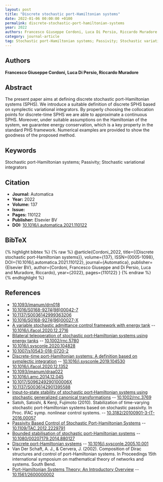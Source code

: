 ```yaml
---
layout: post
title: "Discrete stochastic port-Hamiltonian systems"
date: 2022-01-06 00:00:00 +0100
permalink: discrete-stochastic-port-hamiltonian-systems
year: 2022
authors: Francesco Giuseppe Cordoni, Luca Di Persio, Riccardo Muradore
category: journal-article
tag: Stochastic port-Hamiltonian systems; Passivity; Stochastic variational integrators
---
```

 
## Authors
**Francesco Giuseppe Cordoni, Luca Di Persio, Riccardo Muradore**
 
## Abstract
The present paper aims at defining discrete stochastic port-Hamiltonian systems (SPHS). We introduce a suitable definition of discrete SPHS based on symplectic variational integrators. By properly choosing the collocation points for discrete-time SPHS we are able to approximate a continuous SPHS. Moreover, under suitable assumptions on the Hamiltonian of the system, we guarantee energy conservation, which is a key property in the standard PHS framework. Numerical examples are provided to show the goodness of the proposed method.
 
## Keywords
Stochastic port-Hamiltonian systems; Passivity; Stochastic variational integrators
 
## Citation
- **Journal:** Automatica
- **Year:** 2022
- **Volume:** 137
- **Issue:** 
- **Pages:** 110122
- **Publisher:** Elsevier BV
- **DOI:** [10.1016/j.automatica.2021.110122](https://doi.org/10.1016/j.automatica.2021.110122)
 
## BibTeX
{% highlight bibtex %}
{% raw %}
@article{Cordoni_2022,
  title={{Discrete stochastic port-Hamiltonian systems}},
  volume={137},
  ISSN={0005-1098},
  DOI={10.1016/j.automatica.2021.110122},
  journal={Automatica},
  publisher={Elsevier BV},
  author={Cordoni, Francesco Giuseppe and Di Persio, Luca and Muradore, Riccardo},
  year={2022},
  pages={110122}
}
{% endraw %}
{% endhighlight %}
 
## References
- [10.1093/imanum/drn018](https://doi.org/10.1093/imanum/drn018)
- [10.1016/S0168-9274(98)00042-7](https://doi.org/10.1016/S0168-9274(98)00042-7)
- [10.1137/S0036142999363206](https://doi.org/10.1137/S0036142999363206)
- [10.1016/S0168-9274(96)00027-X](https://doi.org/10.1016/S0168-9274(96)00027-X)
- [A variable stochastic admittance control framework with energy tank](a-variable-stochastic-admittance-control-framework-with-energy-tank) -- [10.1016/j.ifacol.2020.12.2716](https://doi.org/10.1016/j.ifacol.2020.12.2716)
- [Bilateral teleoperation of stochastic port‐Hamiltonian systems using energy tanks](bilateral-teleoperation-of-stochastic-port-hamiltonian-systems-using-energy-tanks) -- [10.1002/rnc.5780](https://doi.org/10.1002/rnc.5780)
- [10.1016/j.sysconle.2020.104828](https://doi.org/10.1016/j.sysconle.2020.104828)
- [10.1007/s10543-018-0720-2](https://doi.org/10.1007/s10543-018-0720-2)
- [Discrete-time port-Hamiltonian systems: A definition based on symplectic integration](discrete-time-port-hamiltonian-systems-a-definition-based-on-symplectic-integration) -- [10.1016/j.sysconle.2019.104530](https://doi.org/10.1016/j.sysconle.2019.104530)
- [10.1016/j.ifacol.2020.12.1352](https://doi.org/10.1016/j.ifacol.2020.12.1352)
- [10.1093/imanum/draa022](https://doi.org/10.1093/imanum/draa022)
- [10.1016/j.amc.2014.12.045](https://doi.org/10.1016/j.amc.2014.12.045)
- [10.1017/S096249290100006X](https://doi.org/10.1017/S096249290100006X)
- [10.1137/S0036142901395588](https://doi.org/10.1137/S0036142901395588)
- [Input‐to‐state stability of stochastic port‐Hamiltonian systems using stochastic generalized canonical transformations](input-to-state-stability-of-stochastic-port-hamiltonian-systems-using-stochastic-generalized-canonical-transformations) -- [10.1002/rnc.3769](https://doi.org/10.1002/rnc.3769)
- Satoh, Satoshi, & Kenji, Fujimoto (2010). Stabilization of time-varying stochastic port-Hamiltonian systems based on stochastic passivity. In Proc. IFAC symp. nonlinear control systems. -- [10.3182/20100901-3-IT-2016.00057](https://doi.org/10.3182/20100901-3-IT-2016.00057)
- [Passivity Based Control of Stochastic Port-Hamiltonian Systems](passivity-based-control-of-stochastic-port-hamiltonian-systems) -- [10.1109/TAC.2012.2229791](https://doi.org/10.1109/TAC.2012.2229791)
- [Bounded stabilisation of stochastic port-Hamiltonian systems](bounded-stabilisation-of-stochastic-port-hamiltonian-systems) -- [10.1080/00207179.2014.880127](https://doi.org/10.1080/00207179.2014.880127)
- [Discrete port-Hamiltonian systems](discrete-port-hamiltonian-systems) -- [10.1016/j.sysconle.2005.10.001](https://doi.org/10.1016/j.sysconle.2005.10.001)
- Van Der Schaft, A. J., & Cervera, J. (2002). Composition of Dirac structures and control of port-Hamiltonian systems. In Proceedings 15th international symposium on mathematical theory of networks and systems. South Bend.
- [Port-Hamiltonian Systems Theory: An Introductory Overview](port-hamiltonian-systems-theory-an-introductory-overview-journal) -- [10.1561/2600000002](https://doi.org/10.1561/2600000002)

